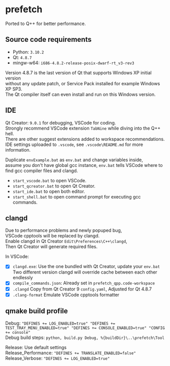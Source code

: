 # prefetch

Ported to Q++ for better performance.

## Source code requirements

- Python: `3.10.2`
- Qt: `4.8.7`
- mingw-w64: `i686-4.8.2-release-posix-dwarf-rt_v3-rev3`

Version 4.8.7 is the last version of Qt that supports Windows XP initial version  
without any update patch, or Service Pack installed for example Windows XP SP3.  
The Qt compiler itself can even install and run on this Windows version.

## IDE

Qt Creator: `9.0.1` for debugging, VSCode for coding.  
Strongly recommend VSCode extension `TabNine` while diving into the Q++ hell.  
There are other suggest extensions added to workspace recommendations.  
IDE settings uploaded to `.vscode`, see `.vscode\README.md` for more information.

Duplicate `envExample.bat` as `env.bat` and change variables inside,  
assume you don't have global gcc instance, `env.bat` tells VSCode where to find gcc compiler files and clangd.

- `start_vscode.bat` to open VSCode.
- `start_qcreator.bat` to open Qt Creator.
- `start_ide.bat` to open both editor.
- `start_shell.bat` to open command prompt for executing gcc commands.

## clangd

Due to performance problems and newly popuped bug,  
VSCode cpptools will be replaced by clangd.  
Enable clangd in Qt Creator `Edit\Preferences\C++\clangd`,  
Then Qt Creator will generate required files.

In VSCode:

- [x] `clangd.exe`: Use the one bundled with Qt Creator, update your `env.bat`  
      Two different version clangd will override cache between each other endlessly
- [x] `compile_commands.json`: Already set in `prefetch_qpp.code-workspace`
- [x] `.clangd` Copy from Qt Creator 9 `config.yaml`, Adjusted for Qt 4.8.7
- [x] `.clang-format` Emulate VSCode cpptools formatter

## qmake build profile

Debug: `"DEFINES += LOG_ENABLED=true" "DEFINES += TEST_TRAY_MENU_ENABLED=true" "DEFINES += CONSOLE_ENABLED=true" "CONFIG += console"`  
Debug build steps: `python, build.py Debug, %{buildDir}\..\prefetch\Tool`

Release: Use default settings  
Release_Performance: `"DEFINES += TRANSLATE_ENABLED=false"`  
Release_Verbose: `"DEFINES += LOG_ENABLED=true"`
